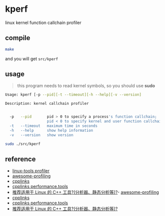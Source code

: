 # kperf

linux kernel function callchain profiler

## compile

```bash
make 
```

and you will get `src/kperf`

## usage

> this program needs to read kernel symbols, so you should use **sudo**

```bash
Usage: kperf [-p --pid][-t --timeout][-h --help][-v --version]

Description: kernel callchain profiler


  -p   --pid       pid > 0 to specify a process's function callchain;
                   pid < 0 to specify kernel and user function callchain
  -t   --timeout   maximum time in seconds
  -h   --help      show help information
  -v   --version   show version
```


```bash
sudo ./src/kperf
```

## reference

- [linux-tools profiler](https://github.com/zq-david-wang/linux-tools/tree/main/perf/profiler)
- [awesome-profiling](https://github.com/msaroufim/awesome-profiling)
- [cpplinks](https://github.com/MattPD/cpplinks)
- [cpplinks performance.tools](https://github.com/MattPD/cpplinks/blob/master/performance.tools.md)
- [推荐适用于 Linux 的 C++ 工具?(分析器、静态分析等)?](https://www.reddit.com/r/cpp/comments/7kurp6/comment/drhpyfh/?utm_source=share)- [awesome-profiling](https://github.com/msaroufim/awesome-profiling)
- [cpplinks](https://github.com/MattPD/cpplinks)
- [cpplinks performance.tools](https://github.com/MattPD/cpplinks/blob/master/performance.tools.md)
- [推荐适用于 Linux 的 C++ 工具?(分析器、静态分析等)?](https://www.reddit.com/r/cpp/comments/7kurp6/comment/drhpyfh/?utm_source=share)